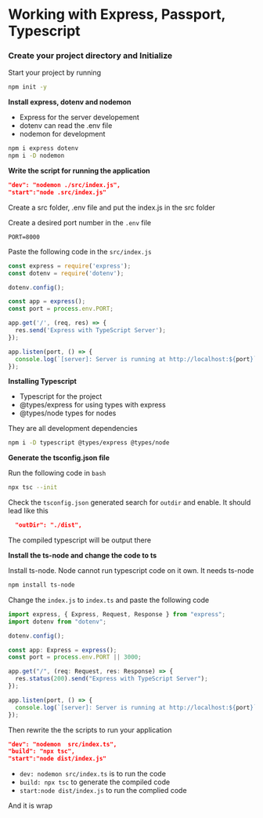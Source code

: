 # Working with Express, Passport, Typescript

### Create your project directory and Initialize
Start your project by running
```bash
npm init -y
```

**Install express, dotenv and nodemon**

- Express for the server developement 
- dotenv can read the .env file
-  nodemon for development
```bash
npm i express dotenv
npm i -D nodemon
```

**Write the script for running the application**

```json
"dev": "nodemon ./src/index.js",
"start":"node .src/index.js"
```

Create a src folder, .env file and put the index.js in the src folder <br/>

Create a desired port number in the `.env` file

```.env
PORT=8000
```
Paste the following code in the  `src/index.js`
```index.js
const express = require('express');
const dotenv = require('dotenv');

dotenv.config();

const app = express();
const port = process.env.PORT;

app.get('/', (req, res) => {
  res.send('Express with TypeScript Server');
});

app.listen(port, () => {
  console.log(`[server]: Server is running at http://localhost:${port}`);
});

```
**Installing Typescript**

- Typescript for the project
-  @types/express for using types with express
-  @types/node types for nodes

They are all development dependencies

```bash
npm i -D typescript @types/express @types/node
```

**Generate the tsconfig.json file**

Run the following code in `bash`
```bash
npx tsc --init
```
Check the `tsconfig.json` generated search for `outdir` and enable. It should lead like this

```tsconfig.json
  "outDir": "./dist",  
```
The compiled typescript will be output there

**Install the ts-node and change the code to ts**

Install ts-node. Node cannot run typescript code on it own. It needs ts-node

```bash
npm install ts-node
```
Change the `index.js` to `index.ts` and paste the following code

```index.ts
import express, { Express, Request, Response } from "express";
import dotenv from "dotenv";

dotenv.config();

const app: Express = express();
const port = process.env.PORT || 3000;

app.get("/", (req: Request, res: Response) => {
  res.status(200).send("Express with TypeScript Server");
});

app.listen(port, () => {
  console.log(`[server]: Server is running at http://localhost:${port}`);
});
```
Then rewrite the the scripts to run your application

```json
"dev": "nodemon  src/index.ts",
"build": "npx tsc",
"start":"node dist/index.js"
```
- `dev: nodemon src/index.ts` is to run the code
- `build: npx tsc` to generate the compiled code
- `start:node dist/index.js` to run the complied code

And it is wrap
